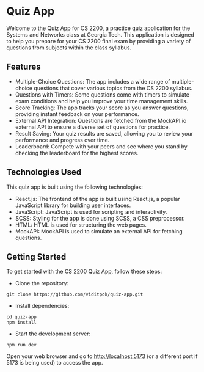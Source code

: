 # Quiz App
Welcome to the Quiz App for CS 2200, a practice quiz application for the Systems and Networks class at Georgia Tech. This application is designed to help you prepare for your CS 2200 final exam by providing a variety of questions from subjects within the class syllabus.

## Features
- Multiple-Choice Questions: The app includes a wide range of multiple-choice questions that cover various topics from the CS 2200 syllabus.
- Questions with Timers: Some questions come with timers to simulate exam conditions and help you improve your time management skills.
- Score Tracking: The app tracks your score as you answer questions, providing instant feedback on your performance.
- External API Integration: Questions are fetched from the MockAPI.io external API to ensure a diverse set of questions for practice.
- Result Saving: Your quiz results are saved, allowing you to review your performance and progress over time.
- Leaderboard: Compete with your peers and see where you stand by checking the leaderboard for the highest scores.

## Technologies Used
This quiz app is built using the following technologies:
- React.js: The frontend of the app is built using React.js, a popular JavaScript library for building user interfaces.
- JavaScript: JavaScript is used for scripting and interactivity.
- SCSS: Styling for the app is done using SCSS, a CSS preprocessor.
- HTML: HTML is used for structuring the web pages.
- MockAPI: MockAPI is used to simulate an external API for fetching questions.

## Getting Started
To get started with the CS 2200 Quiz App, follow these steps:
- Clone the repository:
```
git clone https://github.com/viditpok/quiz-app.git
```
- Install dependencies:
```
cd quiz-app
npm install
```
- Start the development server:
```
npm run dev
```
Open your web browser and go to [http://localhost:5173](http://localhost:5173/) (or a different port if 5173 is being used) to access the app.
